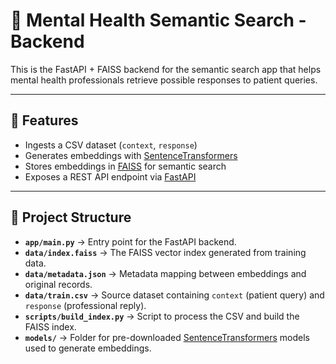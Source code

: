 # 🧠 Mental Health Semantic Search - Backend

This is the FastAPI + FAISS backend for the semantic search app that helps mental health professionals retrieve possible responses to patient queries.

---

## 🚀 Features
- Ingests a CSV dataset (`context`, `response`)
- Generates embeddings with [SentenceTransformers](https://www.sbert.net/)
- Stores embeddings in [FAISS](https://faiss.ai) for semantic search
- Exposes a REST API endpoint via [FastAPI](https://fastapi.tiangolo.com/)

---

## 📂 Project Structure
- **`app/main.py`** → Entry point for the FastAPI backend.  
- **`data/index.faiss`** → The FAISS vector index generated from training data.  
- **`data/metadata.json`** → Metadata mapping between embeddings and original records.  
- **`data/train.csv`** → Source dataset containing `context` (patient query) and `response` (professional reply).  
- **`scripts/build_index.py`** → Script to process the CSV and build the FAISS index.  
- **`models/`** → Folder for pre-downloaded [SentenceTransformers](https://www.sbert.net/) models used to generate embeddings.  

